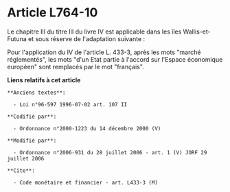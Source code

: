 # Article L764-10

Le chapitre III du titre III du livre IV est applicable dans les îles Wallis-et-Futuna et sous réserve de l'adaptation
suivante :

Pour l'application du IV de l'article L. 433-3, après les mots "marché réglementés", les mots "d'un Etat partie à l'accord
sur l'Espace économique européen" sont remplacés par le mot "français".

**Liens relatifs à cet article**

	**Anciens textes**:

	  - Loi n°96-597 1996-07-02 art. 107 II

	**Codifié par**:

	  - Ordonnance n°2000-1223 du 14 décembre 2000 (V)

	**Modifié par**:

	  - Ordonnance n°2006-931 du 28 juillet 2006 - art. 1 (V) JORF 29 juillet 2006

	**Cite**:

	  - Code monétaire et financier - art. L433-3 (M)
